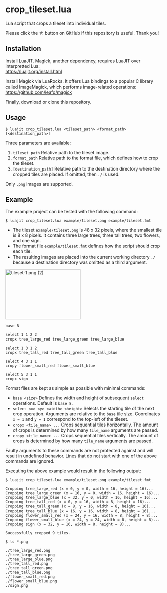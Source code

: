 # crop_tileset.lua

Lua script that crops a tileset into individual tiles.

Please click the ☆ button on GitHub if this repository is useful. Thank you!

## Installation

Install LuaJIT. Magick, another dependency, requires LuaJIT over interpretted Lua:  
https://luajit.org/install.html

Install Magick via LuaRocks. It offers Lua bindings to a popular C library called ImageMagick, which performs image-related operations:  
https://github.com/leafo/magick

Finally, download or clone this repository.

## Usage

```
$ luajit crop_tileset.lua <tileset_path> <format_path> [<destination_path>]
```

Three parameters are available:

1. `tileset_path` Relative path to the tileset image.
2. `format_path` Relative path to the format file, which defines how to crop the tileset.
3. `[destination_path]` Relative path to the destination directory where the cropped tiles are placed. If omitted, then `./` is used.

Only `.png` images are supported.

## Example

The example project can be tested with the following command:

```
$ luajit crop_tileset.lua example/tileset.png example/tileset.fmt
```

* The tileset `example/tileset.png` is 48 x 32 pixels, where the smallest tile is 8 x 8 pixels. It contains three large trees, three tall trees, two flowers, and one sign.
* The format file `example/tileset.fmt` defines how the script should crop each tile.
* The resulting images are placed into the current working directory `./` because a destination directory was omitted as a third argument.

<img width="240" height="160" alt="tileset-1 png (2)" src="https://github.com/user-attachments/assets/545097a9-36ad-4c00-806e-3be993ba7b15" />

```
base 8

select 1 1 2 2
cropx tree_large_red tree_large_green tree_large_blue

select 1 3 1 2
cropx tree_tall_red tree_tall_green tree_tall_blue

select 4 3 1 1
cropy flower_small_red flower_small_blue

select 5 3 1 1
cropx sign
```

Format files are kept as simple as possible with minimal commands:

* `base <size>` Defines the width and height of subsequent `select` operations. Default is `base 8`.
* `select <x> <y> <width> <height>` Selects the starting tile of the next crop operation. Arguments are relative to the `base` tile size. Coordinates `x = 1` and `y = 1` correspond to the top-left of the tileset.
* `cropx <tile_name> ...` Crops sequential tiles horizontally. The amount of crops is determined by how many `tile_name` arguments are passed.
* `cropy <tile_name> ...` Crops sequential tiles vertically. The amount of crops is determined by how many `tile_name` arguments are passed.

Faulty arguments to these commands are not protected against and will result in undefined behavior. Lines that do not start with one of the above commands are ignored.

Executing the above example would result in the following output:

```
$ luajit crop_tileset.lua example/tileset.png example/tileset.fmt

Cropping tree_large_red (x = 0, y = 0, width = 16, height = 16)...
Cropping tree_large_green (x = 16, y = 0, width = 16, height = 16)...
Cropping tree_large_blue (x = 32, y = 0, width = 16, height = 16)...
Cropping tree_tall_red (x = 0, y = 16, width = 8, height = 16)...
Cropping tree_tall_green (x = 8, y = 16, width = 8, height = 16)...
Cropping tree_tall_blue (x = 16, y = 16, width = 8, height = 16)...
Cropping flower_small_red (x = 24, y = 16, width = 8, height = 8)...
Cropping flower_small_blue (x = 24, y = 24, width = 8, height = 8)...
Cropping sign (x = 32, y = 16, width = 8, height = 8)...

Successfully cropped 9 tiles.
```

```
$ ls *.png

./tree_large_red.png
./tree_large_green.png
./tree_large_blue.png
./tree_tall_red.png
./tree_tall_green.png
./tree_tall_blue.png
./flower_small_red.png
./flower_small_blue.png
./sign.png
```
